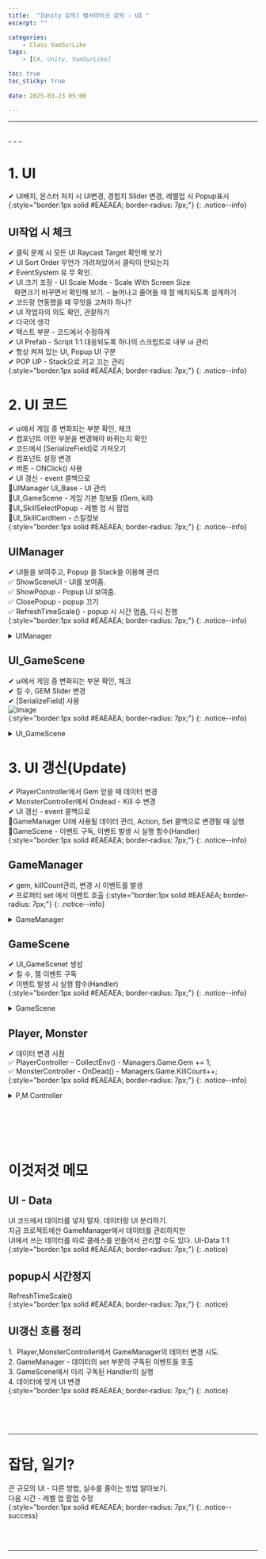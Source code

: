 ```yaml
---
title:  "[Unity 강의] 뱀서라이크 강의 - UI "
excerpt: ""

categories:
    - Class VamSurLike
tags:
    - [C#, Unity, VamSurLike]

toc: true
toc_sticky: true
 
date: 2025-03-23 05:00

---
```

- - -


<br>
- - - 

<!--&nbsp;🔹 ✔ ✅  -->


# 1. UI
✔ UI배치, 몬스터 처치 시 UI변경, 경험치 Slider 변경, 레벨업 시 Popup표시  
{:style="border:1px solid #EAEAEA; border-radius: 7px;"}
{: .notice--info}  

## UI작업 시 체크
✔ 클릭 문제 시 모든 UI Raycast Target 확인해 보기  
✔ UI Sort Order 무언가 가려져있어서 클릭이 안되는지  
✔ EventSystem 유 무 확인.  
✔ UI 크기 조정 - UI Scale Mode - Scale With Screen Size  
&nbsp;&nbsp; 화면크기 바꾸면서 확인해 보기. - 늘어나고 줄어들 때 잘 배치되도록 설계하기  
✔ 코드랑 연동했을 때 무엇을 고쳐야 하나?  
✔ UI 작업자의 의도 확인, 관찰하기  
✔ 다국어 생각  
✔ 텍스트 부분 - 코드에서 수정하게  
✔ UI Prefab - Script 1:1 대응되도록 하나의 스크립트로 내부 ui 관리  
✔ 항상 켜져 있는 UI, Popup UI 구분  
✔ POP UP - Stack으로 키고 끄는 관리  
{:style="border:1px solid #EAEAEA; border-radius: 7px;"}
{: .notice--info}  


# 2. UI 코드
✔ ui에서 게임 중 변화되는 부분 확인, 체크   
✔ 컴포넌트 어떤 부분을 변경해야 바뀌는지 확인  
✔ 코드에서 [SerializeField]로 가져오기  
✔ 컴포넌트 설정 변경   
✔ 버튼 - ONClick() 사용  
✔ UI 갱신 - event 콜백으로  
🔹UIManager  UI_Base - UI 관리   
🔹UI_GameScene - 게임 기본 정보들 (Gem, kill)  
🔹UI_SkillSelectPopup - 레벨 업 시 팝업  
🔹UI_SkillCardItem - 스킬정보  
{:style="border:1px solid #EAEAEA; border-radius: 7px;"}
{: .notice--info} 

## UIManager
✔ UI들을 보여주고, Popup 을 Stack을 이용해 관리  
✅ ShowSceneUI - UI를 보여줌.  
✅ ShowPopup - Popup UI 보여줌.  
✅ ClosePopup - popup 끄기  
✅ RefreshTimeScale() - popup 시 시간 멈춤, 다시 진행   
{:style="border:1px solid #EAEAEA; border-radius: 7px;"}
{: .notice--info} 

<details>
<summary>UIManager</summary>
<div class="notice--primary" markdown="1"> 

```c# 
public class UIManager
{
    UI_Base _sceneUI;

    Stack<UI_Base> _uiStack = new Stack<UI_Base>();

    public T ShowSceneUI<T>() where T : UI_Base 
    {
        if (_sceneUI != null)
            return GetSceneUI<T>();

        string key = typeof(T).Name + ".prefab";
        T ui = Managers.Resource.Instantiate(key, pooling: true).GetOrAddComponent<T>();
        _sceneUI = ui;

        return ui;

    }

    public T GetSceneUI<T>() where T : UI_Base
    {
        return _sceneUI as T;
    }

    public T ShowPopup<T>() where T : UI_Base 
    {
        string key = typeof(T).Name + ".prefab";
        T ui = Managers.Resource.Instantiate(key, pooling: true).GetOrAddComponent<T>();
        _uiStack.Push(ui);
        RefreshTimeScale();

        return ui;
    }

    public void ClosePopup() 
    {
        if (_uiStack.Count == 0)
            return;

        UI_Base ui = _uiStack.Pop();
        Managers.Resource.Destroy(ui.gameObject);
        RefreshTimeScale();
    }

    public void RefreshTimeScale() 
    {
        if (_uiStack.Count > 0)
            Time.timeScale = 0;
        else
            Time.timeScale = 1;
    }
}
```
</div>
</details>


## UI_GameScene
✔ ui에서 게임 중 변화되는 부분 확인, 체크  
✔ 킬 수, GEM Slider 변경  
✔ [SerializeField] 사용  
![Image](https://github.com/user-attachments/assets/04bba0d1-6798-4b4c-ba5f-46cf0cee8450)  
{:style="border:1px solid #EAEAEA; border-radius: 7px;"}
{: .notice--info} 

<details>
<summary>UI_GameScene</summary>
<div class="notice--primary" markdown="1"> 

```c# 
public class UI_GameScene : UI_Base
{
    [SerializeField]
    TextMeshProUGUI _killCountText;
    [SerializeField]
    Slider _gemSlider;

    public void SetGemCountRatio(float ratio) 
    {
        _gemSlider.value = ratio;
    }

    public void SetKillCount(int killCount) 
    {
        _killCountText.text = $"{killCount}";
    }
}
```
</div>
</details>

# 3. UI 갱신(Update) 
✔ PlayerController에서 Gem 얻을 때 데이터 변경  
✔ MonsterController에서 Ondead - Kill 수 변경  
✔ UI 갱신 - event 콜백으로  
🔹GameManager  UI에 사용될 데이터 관리, Action, Set 콜백으로 변경될 때 실행
🔹GameScene - 이벤트 구독, 이벤트 발생 시 실행 함수(Handler)  
{:style="border:1px solid #EAEAEA; border-radius: 7px;"}
{: .notice--info} 

## GameManager
✔ gem, killCount관리, 변경 시 이벤트를 발생  
✔ 프로퍼티 set 에서 이벤트 호출
{:style="border:1px solid #EAEAEA; border-radius: 7px;"}
{: .notice--info} 

<details>
<summary>GameManager</summary>
<div class="notice--primary" markdown="1"> 

```c# 
public class GameManager
{
    int _gem = 0;

    public event Action<int> OnGemCountChanged;
    public int Gem
    {
        get { return _gem; }
        set
        {
            _gem = value;
            OnGemCountChanged?.Invoke(value);
        }
    }
    #endregion

    #region 전투
    int _killCount;
    public event Action<int> OnkillCountChanged;

    public int KillCount
    {
        get { return _killCount; }
        set 
        {
            _killCount = value; OnkillCountChanged?.Invoke(value); 
        }
    }
    #endregion
}
```
</div>
</details>

## GameScene
✔ UI_GameScenet 생성    
✔ 킬 수, 젬 이벤트 구독  
✔ 이벤트 발생 시 실행 함수(Handler)  
{:style="border:1px solid #EAEAEA; border-radius: 7px;"}
{: .notice--info} 

<details>
<summary>GameScene</summary>
<div class="notice--primary" markdown="1"> 

```c# 
public class GameScene : MonoBehaviour
{

    void StartLoaded()
    {
        Managers.UI.ShowSceneUI<UI_GameScene>();

        Managers.Game.OnkillCountChanged -= HandleOnkillCountChanged;
        Managers.Game.OnkillCountChanged += HandleOnkillCountChanged;
        Managers.Game.OnGemCountChanged -= HandleOnGemCountChanged;
        Managers.Game.OnGemCountChanged += HandleOnGemCountChanged;
    }

    int _collectedGemCount = 0;
    int _remainingTotalGemCount = 10;
    public void HandleOnGemCountChanged(int gemCount) 
    {
        _collectedGemCount++;

        if (_collectedGemCount == _remainingTotalGemCount)
        {
            Managers.UI.ShowPopup<UI_SkillSelectPopup>();
            _collectedGemCount = 0;
            _remainingTotalGemCount *= 2; 
        }

        Managers.UI.GetSceneUI<UI_GameScene>().SetGemCountRatio((float)_collectedGemCount / _remainingTotalGemCount);
    }

    public void HandleOnkillCountChanged(int killCount)
    {
        Managers.UI.GetSceneUI<UI_GameScene>().SetKillCount(killCount);

        if (killCount==5)
        {
            //보스? 컨텐츠
        }
    }
    private void OnDestroy()
    {
        if (Managers.Game != null)
        {
            Managers.Game.OnGemCountChanged -= HandleOnGemCountChanged;
            Managers.Game.OnGemCountChanged -= HandleOnGemCountChanged;
        }
            
    }
}
```
</div>
</details>

## Player, Monster
✔ 데이터 변경 시점  
✅ PlayerController -  CollectEnv() - Managers.Game.Gem += 1;  
✅ MonsterController - OnDead() - Managers.Game.KillCount++;  
{:style="border:1px solid #EAEAEA; border-radius: 7px;"}
{: .notice--info} 

<details>
<summary>P,M Controller</summary>
<div class="notice--primary" markdown="1"> 

```c# 
public class PlayerController : CreatureController
{
    void CollectEnv() 
    {
        float sqrCollectDis = EnvCollectDist * EnvCollectDist;

        var findGems = GameObject.Find("@Grid").GetComponent<GridController>().GatherObjects(transform.position, EnvCollectDist + 0.4f);

        foreach (var go in findGems)
        {
            GemController gem = go.GetComponent<GemController>();

            Vector3 dir = gem.transform.position - transform.position;
            if (dir.sqrMagnitude <= EnvCollectDist)
            {
                //✅ 
                Managers.Game.Gem += 1;
                Managers.Object.Despawn(gem);
            }   
        }
    }
}


public class MonsterController : CreatureController
{
    protected override void OnDead()
    {
        base.OnDead();

        //✅
        Managers.Game.KillCount++;

        if (_coDotDamage != null)
            StopCoroutine(_coDotDamage);
        _coDotDamage = null;

        //죽을 때 보석 스폰
        GemController gc = Managers.Object.Spawn<GemController>(transform.position);

        Managers.Object.Despawn(this);
    }
}
```
</div>
</details>

<br><br><br><br>

# 이것저것 메모

## UI - Data
UI 코드에서 데이터를 넣지 말자. 데이터랑 UI 분리하기.  
지금 프로젝트에선 GameManager에서 데이터를 관리하지만  
UI에서 쓰는 데이터를 따로 클래스를 만들어서 관리할 수도 있다. UI-Data 1:1  
{:style="border:1px solid #EAEAEA; border-radius: 7px;"}
{: .notice} 

## popup시 시간정지
RefreshTimeScale()  
{:style="border:1px solid #EAEAEA; border-radius: 7px;"}
{: .notice} 

## UI갱신 흐름 정리
1.&nbsp; Player,MonsterController에서 GameManager의 데이터 변경 시도.  
2.&nbsp;GameManager - 데이터의 set 부분의 구독된 이벤트들 호출  
3.&nbsp;GameScene에서 미리 구독된 Handler의 실행  
4.&nbsp;데이터에 맞게 UI 변경   
{:style="border:1px solid #EAEAEA; border-radius: 7px;"}
{: .notice} 

<br><br><br>
- - - 

# 잡담, 일기?
큰 규모의 UI - 다른 방법, 실수를 줄이는 방법 알아보기.  
다음 시간 - 레벨 업 팝업 수정   
{:style="border:1px solid #EAEAEA; border-radius: 7px;"}
{: .notice--success}  


<br><br>
- - -
